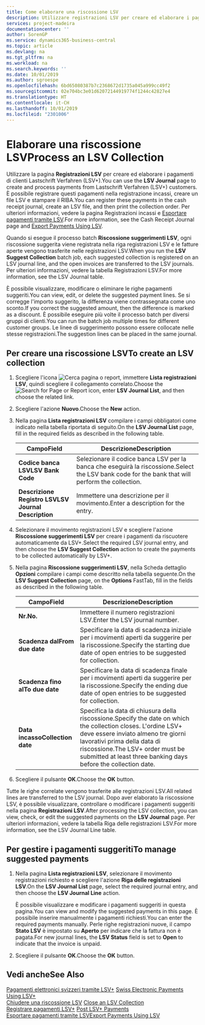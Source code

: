 ```yaml
---
title: Come elaborare una riscossione LSV
description: Utilizzare registrazioni LSV per creare ed elaborare i pagamenti di clienti Lastschrift Verfahren (LSV+). È possibile registrare questi pagamenti nella registrazione incassi, creare un file LSV e stampare il RIBA.
services: project-madeira
documentationcenter: ''
author: SorenGP
ms.service: dynamics365-business-central
ms.topic: article
ms.devlang: na
ms.tgt_pltfrm: na
ms.workload: na
ms.search.keywords: ''
ms.date: 10/01/2019
ms.author: sgroespe
ms.openlocfilehash: 6bd65080387b7c2368672d1735a045a999cc49f2
ms.sourcegitcommit: 02e704bc3e01d62072144919774f1244c42827e4
ms.translationtype: HT
ms.contentlocale: it-CH
ms.lasthandoff: 10/01/2019
ms.locfileid: "2301006"
---
```

# <a name="process-an-lsv-collection"></a><span data-ttu-id="3ae99-104">Elaborare una riscossione LSV</span><span class="sxs-lookup"><span data-stu-id="3ae99-104">Process an LSV Collection</span></span>
<span data-ttu-id="3ae99-105">Utilizzare la pagina **Registrazioni LSV** per creare ed elaborare i pagamenti di clienti Lastschrift Verfahren (LSV+).</span><span class="sxs-lookup"><span data-stu-id="3ae99-105">You can use the **LSV Journal** page to create and process payments from Lastschrift Verfahren (LSV+) customers.</span></span> <span data-ttu-id="3ae99-106">È possibile registrare questi pagamenti nella registrazione incassi, creare un file LSV e stampare il RIBA.</span><span class="sxs-lookup"><span data-stu-id="3ae99-106">You can register these payments in the cash receipt journal, create an LSV file, and then print the collection order.</span></span> <span data-ttu-id="3ae99-107">Per ulteriori informazioni, vedere la pagina Registrazioni incassi e [Esportare pagamenti tramite LSV](how-to-export-payments-using-lsv.md).</span><span class="sxs-lookup"><span data-stu-id="3ae99-107">For more information, see the Cash Receipt Journal page and [Export Payments Using LSV](how-to-export-payments-using-lsv.md).</span></span>  

<span data-ttu-id="3ae99-108">Quando si esegue il processo batch **Riscossione suggerimenti LSV**, ogni riscossione suggerita viene registrata nella riga registrazioni LSV e le fatture aperte vengono trasferite nelle registrazioni LSV.</span><span class="sxs-lookup"><span data-stu-id="3ae99-108">When you run the **LSV Suggest Collection** batch job, each suggested collection is registered on an LSV journal line, and the open invoices are transferred to the LSV journals.</span></span> <span data-ttu-id="3ae99-109">Per ulteriori informazioni, vedere la tabella Registrazioni LSV.</span><span class="sxs-lookup"><span data-stu-id="3ae99-109">For more information, see the LSV Journal table.</span></span>  

<span data-ttu-id="3ae99-110">È possibile visualizzare, modificare o eliminare le righe pagamenti suggeriti.</span><span class="sxs-lookup"><span data-stu-id="3ae99-110">You can view, edit, or delete the suggested payment lines.</span></span> <span data-ttu-id="3ae99-111">Se si corregge l'importo suggerito, la differenza viene contrassegnata come uno sconto.</span><span class="sxs-lookup"><span data-stu-id="3ae99-111">If you correct the suggested amount, then the difference is marked as a discount.</span></span> <span data-ttu-id="3ae99-112">È possibile eseguire più volte il processo batch per diversi gruppi di clienti.</span><span class="sxs-lookup"><span data-stu-id="3ae99-112">You can run the batch job multiple times for different customer groups.</span></span> <span data-ttu-id="3ae99-113">Le linee di suggerimento possono essere collocate nelle stesse registrazioni.</span><span class="sxs-lookup"><span data-stu-id="3ae99-113">The suggestion lines can be placed in the same journal.</span></span>  

## <a name="to-create-an-lsv-collection"></a><span data-ttu-id="3ae99-114">Per creare una riscossione LSV</span><span class="sxs-lookup"><span data-stu-id="3ae99-114">To create an LSV collection</span></span>  

1.  <span data-ttu-id="3ae99-115">Scegliere l'icona ![Cerca pagina o report](../../media/ui-search/search_small.png "Cerca pagina o report"), immettere **Lista registrazioni LSV**, quindi scegliere il collegamento correlato.</span><span class="sxs-lookup"><span data-stu-id="3ae99-115">Choose the ![Search for Page or Report](../../media/ui-search/search_small.png "Search for Page or Report icon") icon, enter **LSV Journal List**, and then choose the related link.</span></span>  
2.  <span data-ttu-id="3ae99-116">Scegliere l'azione **Nuovo**.</span><span class="sxs-lookup"><span data-stu-id="3ae99-116">Choose the **New** action.</span></span>  
3.  <span data-ttu-id="3ae99-117">Nella pagina **Lista registrazioni LSV** compilare i campi obbligatori come indicato nella tabella riportata di seguito.</span><span class="sxs-lookup"><span data-stu-id="3ae99-117">On the **LSV Journal List** page, fill in the required fields as described in the following table.</span></span>  

    |<span data-ttu-id="3ae99-118">Campo</span><span class="sxs-lookup"><span data-stu-id="3ae99-118">Field</span></span>|<span data-ttu-id="3ae99-119">Descrizione</span><span class="sxs-lookup"><span data-stu-id="3ae99-119">Description</span></span>|  
    |---------------------------------|---------------------------------------|  
    |<span data-ttu-id="3ae99-120">**Codice banca LSV**</span><span class="sxs-lookup"><span data-stu-id="3ae99-120">**LSV Bank Code**</span></span>|<span data-ttu-id="3ae99-121">Selezionare il codice banca LSV per la banca che eseguirà la riscossione.</span><span class="sxs-lookup"><span data-stu-id="3ae99-121">Select the LSV bank code for the bank that will perform the collection.</span></span>|  
    |<span data-ttu-id="3ae99-122">**Descrizione Registro LSV**</span><span class="sxs-lookup"><span data-stu-id="3ae99-122">**LSV Journal Description**</span></span>|<span data-ttu-id="3ae99-123">Immettere una descrizione per il movimento.</span><span class="sxs-lookup"><span data-stu-id="3ae99-123">Enter a description for the entry.</span></span>|

4.  <span data-ttu-id="3ae99-124">Selezionare il movimento registrazioni LSV e scegliere l'azione **Riscossione suggerimenti LSV** per creare i pagamenti da riscuotere automaticamente da LSV+.</span><span class="sxs-lookup"><span data-stu-id="3ae99-124">Select the required LSV journal entry, and then choose the **LSV Suggest Collection** action to create the payments to be collected automatically by LSV+.</span></span>  
5.  <span data-ttu-id="3ae99-125">Nella pagina **Riscossione suggerimenti LSV**, nella Scheda dettaglio **Opzioni** compilare i campi come descritto nella tabella seguente.</span><span class="sxs-lookup"><span data-stu-id="3ae99-125">On the **LSV Suggest Collection** page, on the **Options** FastTab, fill in the fields as described in the following table.</span></span>  

    |<span data-ttu-id="3ae99-126">Campo</span><span class="sxs-lookup"><span data-stu-id="3ae99-126">Field</span></span>|<span data-ttu-id="3ae99-127">Descrizione</span><span class="sxs-lookup"><span data-stu-id="3ae99-127">Description</span></span>|  
    |---------------------------------|---------------------------------------|  
    |<span data-ttu-id="3ae99-128">**Nr.**</span><span class="sxs-lookup"><span data-stu-id="3ae99-128">**No.**</span></span>|<span data-ttu-id="3ae99-129">Immettere il numero registrazioni LSV.</span><span class="sxs-lookup"><span data-stu-id="3ae99-129">Enter the LSV journal number.</span></span>|  
    |<span data-ttu-id="3ae99-130">**Scadenza dal**</span><span class="sxs-lookup"><span data-stu-id="3ae99-130">**From due date**</span></span>|<span data-ttu-id="3ae99-131">Specificare la data di scadenza iniziale per i movimenti aperti da suggerire per la riscossione.</span><span class="sxs-lookup"><span data-stu-id="3ae99-131">Specify the starting due date of open entries to be suggested for collection.</span></span>|  
    |<span data-ttu-id="3ae99-132">**Scadenza fino al**</span><span class="sxs-lookup"><span data-stu-id="3ae99-132">**To due date**</span></span>|<span data-ttu-id="3ae99-133">Specificare la data di scadenza finale per i movimenti aperti da suggerire per la riscossione.</span><span class="sxs-lookup"><span data-stu-id="3ae99-133">Specify the ending due date of open entries to be suggested for collection.</span></span>|  
    |<span data-ttu-id="3ae99-134">**Data incasso**</span><span class="sxs-lookup"><span data-stu-id="3ae99-134">**Collection date**</span></span>|<span data-ttu-id="3ae99-135">Specifica la data di chiusura della riscossione.</span><span class="sxs-lookup"><span data-stu-id="3ae99-135">Specify the date on which the collection closes.</span></span> <span data-ttu-id="3ae99-136">L'ordine LSV+ deve essere inviato almeno tre giorni lavorativi prima della data di riscossione.</span><span class="sxs-lookup"><span data-stu-id="3ae99-136">The LSV+ order must be submitted at least three banking days before the collection date.</span></span>|  

6.  <span data-ttu-id="3ae99-137">Scegliere il pulsante **OK**.</span><span class="sxs-lookup"><span data-stu-id="3ae99-137">Choose the **OK** button.</span></span>  

<span data-ttu-id="3ae99-138">Tutte le righe correlate vengono trasferite alle registrazioni LSV.</span><span class="sxs-lookup"><span data-stu-id="3ae99-138">All related lines are transferred to the LSV journal.</span></span> <span data-ttu-id="3ae99-139">Dopo aver elaborato la riscossione LSV, è possibile visualizzare, controllare o modificare i pagamenti suggeriti nella pagina **Registrazioni LSV**.</span><span class="sxs-lookup"><span data-stu-id="3ae99-139">After processing the LSV collection, you can view, check, or edit the suggested payments on the **LSV Journal** page.</span></span> <span data-ttu-id="3ae99-140">Per ulteriori informazioni, vedere la tabella Riga delle registrazioni LSV.</span><span class="sxs-lookup"><span data-stu-id="3ae99-140">For more information, see the LSV Journal Line table.</span></span>  

## <a name="to-manage-suggested-payments"></a><span data-ttu-id="3ae99-141">Per gestire i pagamenti suggeriti</span><span class="sxs-lookup"><span data-stu-id="3ae99-141">To manage suggested payments</span></span>  

1.  <span data-ttu-id="3ae99-142">Nella pagina **Lista registrazioni LSV**, selezionare il movimento registrazioni richiesto e scegliere l'azione **Riga delle registrazioni LSV**.</span><span class="sxs-lookup"><span data-stu-id="3ae99-142">On the **LSV Journal List** page, select the required journal entry, and then choose the **LSV Journal Line** action.</span></span>  

    <span data-ttu-id="3ae99-143">È possibile visualizzare e modificare i pagamenti suggeriti in questa pagina.</span><span class="sxs-lookup"><span data-stu-id="3ae99-143">You can view and modify the suggested payments in this page.</span></span> <span data-ttu-id="3ae99-144">È possibile inserire manualmente i pagamenti richiesti.</span><span class="sxs-lookup"><span data-stu-id="3ae99-144">You can enter the required payments manually.</span></span> <span data-ttu-id="3ae99-145">Perle righe registrazioni nuove, il campo **Stato LSV** è impostato su **Aperto** per indicare che la fattura non è pagata.</span><span class="sxs-lookup"><span data-stu-id="3ae99-145">For new journal lines, the **LSV Status** field is set to **Open** to indicate that the invoice is unpaid.</span></span>  

3.  <span data-ttu-id="3ae99-146">Scegliere il pulsante **OK**.</span><span class="sxs-lookup"><span data-stu-id="3ae99-146">Choose the **OK** button.</span></span>  

## <a name="see-also"></a><span data-ttu-id="3ae99-147">Vedi anche</span><span class="sxs-lookup"><span data-stu-id="3ae99-147">See Also</span></span>  
 <span data-ttu-id="3ae99-148">[Pagamenti elettronici svizzeri tramite LSV+](swiss-electronic-payments-using-lsv-.md) </span><span class="sxs-lookup"><span data-stu-id="3ae99-148">[Swiss Electronic Payments Using LSV+](swiss-electronic-payments-using-lsv-.md) </span></span>  
 <span data-ttu-id="3ae99-149">[Chiudere una riscossione LSV](how-to-close-an-lsv-collection.md) </span><span class="sxs-lookup"><span data-stu-id="3ae99-149">[Close an LSV Collection](how-to-close-an-lsv-collection.md) </span></span>  
 <span data-ttu-id="3ae99-150">[Registrare pagamenti LSV+](how-to-post-lsv-payments.md) </span><span class="sxs-lookup"><span data-stu-id="3ae99-150">[Post LSV+ Payments](how-to-post-lsv-payments.md) </span></span>  
 [<span data-ttu-id="3ae99-151">Esportare pagamenti tramite LSV</span><span class="sxs-lookup"><span data-stu-id="3ae99-151">Export Payments Using LSV</span></span>](how-to-export-payments-using-lsv.md)
